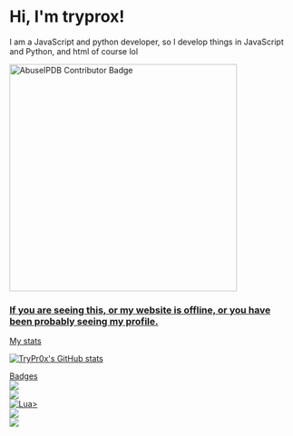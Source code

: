 # Hi, I'm tryprox!

I am a JavaScript and python developer, so I develop things in JavaScript and Python, and html of course lol

<a href="https://www.abuseipdb.com/user/105648" title="AbuseIPDB is an IP address blacklist for webmasters and sysadmins to report IP addresses engaging in abusive behavior on their networks">
<img src="https://www.abuseipdb.com/contributor/105648.svg" alt="AbuseIPDB Contributor Badge" style="width: 401px;">

### If you are seeing this, or my website is offline, or you have been probably seeing my profile.

My stats

![TryPr0x's GitHub stats](https://github-readme-stats.vercel.app/api?username=trypr0x&show_icons=true&theme=dracula)

Badges
<br>
![](https://img.shields.io/badge/html5-%23E34F26.svg?style=for-the-badge&logo=html5&logoColor=white)
<br>
![](https://img.shields.io/badge/javascript-%23323330.svg?style=for-the-badge&logo=javascript&logoColor=%23F7DF1E)
<br>
![Lua](https://img.shields.io/badge/Lua-2C2D72?style=for-the-badge&logo=lua&logoColor=white)>
<br>
![](https://img.shields.io/badge/ovh-%23123F6D.svg?style=for-the-badge&logo=ovh&logoColor=#123F6D)
<br>
![](https://img.shields.io/badge/Cloudflare-F38020?style=for-the-badge&logo=Cloudflare&logoColor=white)
<br>



